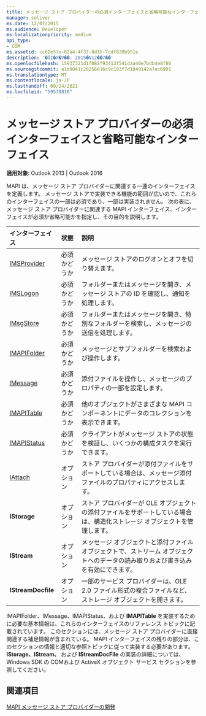 ```yaml
---
title: メッセージ ストア プロバイダーの必須インターフェイスと省略可能なインターフェイス
manager: soliver
ms.date: 12/07/2015
ms.audience: Developer
ms.localizationpriority: medium
api_type:
- COM
ms.assetid: cc62e57e-82a4-4f37-8d1b-7cdf828b951e
description: '�ŏI�X�V��: 2015�N12��7��'
ms.openlocfilehash: 15937321d1f082f93413f541daa40e7bdb4e8f80
ms.sourcegitcommit: a1d9041c20256616c9c183f7d1049142a7ac6991
ms.translationtype: MT
ms.contentlocale: ja-JP
ms.lasthandoff: 09/24/2021
ms.locfileid: "59578810"
---
```

# <a name="required-and-optional-interfaces-for-message-store-providers"></a>メッセージ ストア プロバイダーの必須インターフェイスと省略可能なインターフェイス

 
  
**適用対象**: Outlook 2013 | Outlook 2016 
  
MAPI は、メッセージ ストア プロバイダーに関連する一連のインターフェイスを定義します。 メッセージ ストアで実装できる機能の範囲が広いので、これらのインターフェイスの一部は必須であり、一部は実装されません。 次の表に、メッセージ ストア プロバイダーに関連する MAPI インターフェイス、インターフェイスが必須か省略可能かを指定し、その目的を説明します。
  
|**インターフェイス**|**状態**|**説明**|
|:-----|:-----|:-----|
|[IMSProvider](imsprovideriunknown.md) <br/> |必須かどうか  <br/> |メッセージ ストアのログオンとオフを切り替えます。  <br/> |
|[IMSLogon](imslogoniunknown.md) <br/> |必須かどうか  <br/> |フォルダーまたはメッセージを開き、メッセージ ストアの ID を確認し、通知を処理します。  <br/> |
|[IMsgStore](imsgstoreimapiprop.md) <br/> |必須かどうか  <br/> |フォルダーまたはメッセージを開き、特別なフォルダーを検索し、メッセージの送信を処理します。  <br/> |
|[IMAPIFolder](imapifolderimapicontainer.md) <br/> |必須かどうか  <br/> |メッセージとサブフォルダーを検索および操作します。  <br/> |
|[IMessage](imessageimapiprop.md) <br/> |必須かどうか  <br/> |添付ファイルを操作し、メッセージのプロパティの一部を設定します。  <br/> |
|[IMAPITable](imapitableiunknown.md) <br/> |必須かどうか  <br/> |他のオブジェクトがさまざまな MAPI コンポーネントにデータのコレクションを表示できます。  <br/> |
|[IMAPIStatus](imapistatusimapiprop.md) <br/> |必須かどうか  <br/> |クライアントがメッセージ ストアの状態を検証し、いくつかの構成タスクを実行できます。  <br/> |
|[IAttach](iattachimapiprop.md) <br/> |オプション  <br/> |ストア プロバイダーが添付ファイルをサポートしている場合は、メッセージ添付ファイルのプロパティにアクセスします。  <br/> |
|**IStorage** <br/> |オプション  <br/> |ストア プロバイダーが OLE オブジェクトの添付ファイルをサポートしている場合は、構造化ストレージ オブジェクトを管理します。  <br/> |
|**IStream** <br/> |オプション  <br/> |メッセージ オブジェクトと添付ファイル オブジェクトで、ストリーム オブジェクトへのデータの読み取りおよび書き込みを有効にできます。  <br/> |
|**IStreamDocfile** <br/> |オプション  <br/> |一部のサービス プロバイダーは、OLE 2.0 ファイル形式の複合ファイルなど、ストレージ オブジェクトを開きます。  <br/> |
   
IMAPIFolder、IMessage、IMAPIStatus、および **IMAPITable** を実装するために必要な基本情報は、これらのインターフェイスのリファレンス トピックに記載されています。  このセクションには、メッセージ ストア プロバイダーに直接関連する補足情報が含まれている。 MAPI インターフェイスの残りの部分は、このセクションの情報と適切な参照トピックに従って実装する必要があります。 **IStorage、IStream、** および **IStreamDocFile** の実装の詳細については、Windows SDK の COMおよび ActiveX オブジェクト サービス セクションを参照してください。
  
## <a name="see-also"></a>関連項目



[MAPI メッセージ ストア プロバイダーの開発](developing-a-mapi-message-store-provider.md)

